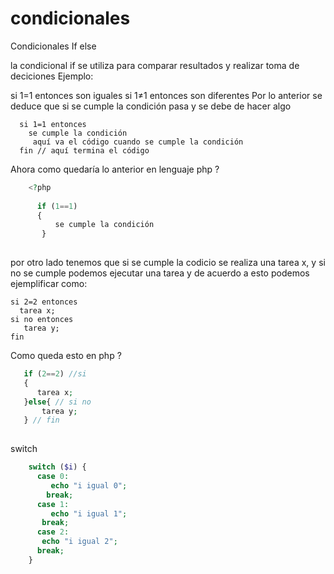 # condicionales

Condicionales If else

la condicional if se utiliza para comparar resultados y realizar toma de deciciones
Ejemplo:

si 1=1 entonces son iguales
si 1≠1 entonces son diferentes
Por lo anterior se deduce que si se cumple la condición pasa y se debe de hacer algo

      si 1=1 entonces
        se cumple la condición
         aquí va el código cuando se cumple la condición
      fin // aquí termina el código 
Ahora como quedaría lo anterior en lenguaje php ?
```php
    <?php
      
      if (1==1)
      {
          se cumple la condición
       }
	   
``` 

por otro lado tenemos que si se cumple la codicio se realiza una tarea x,
y si no se cumple podemos ejecutar una tarea y de acuerdo a esto podemos
ejemplificar como:

    si 2=2 entonces
      tarea x;
    si no entonces
       tarea y;
    fin

Como queda esto en php ?

```php
   if (2==2) //si
   { 
      tarea x;
   }else{ // si no
       tarea y;
   } // fin
   	 
```

switch

```php
    switch ($i) {
      case 0:
         echo "i igual 0";
        break;
      case 1:
         echo "i igual 1";
       break;
      case 2:
       echo "i igual 2";
      break;
    }

```